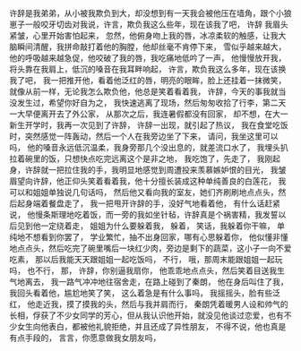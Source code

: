 许辞是我弟弟，从小被我欺负到大，却没想到有一天我会被他压在墙角，跟个小狼崽子一般咬牙切齿对我说，许言，欺负我这么些年，现在该我了吧，
许辞
我眉头紧皱，心里开始害怕起来，
忽然，他俯身吻上我的唇，冰凉柔软的触感，让我大脑瞬间清醒，我拼命敲打着他的胸膛，他却丝毫不肯停下来，
雪似乎越来越大，他的呼吸越来越急促，他咬破了我的唇，我吃痛地低吟了一声，
他慢慢放开我，将头靠在我肩上，低沉的嗓音在我耳畔响起，
许言，欺负我这么多年，现在该换我了吧，
我一把推开他，看着他泛红的唇，明亮的眼眸，脸上还挂着一抹微笑，就像从前一样，无论我怎么欺负他，他总是笑着看着我，
许辞，今天的事我就当没发生过，希望你好自为之，
我快速逃离了现场，然后匆匆收拾了行李，第二天一大早便离开去了外公家，
从那次之后，我连暑假都没有回家，
却不想，在大一新生开学时，我再一次见到了许辞，
许辞一出现，就引起了热议，
我在食堂吃饭时，突然感觉一阵轰动，然后一个人在我旁边坐了下来，
请问，我坐这里可以吗，
他的嗓音永远低沉温柔，我身旁那几个没出息的，就差流口水了，
我埋头扒拉着碗里的饭，只想快点吃完远离这个是非之地，
我吃饱了，先走了，
我刚起身，许辞就一把拉住我的手，我明显地感觉到周遭投来羡慕嫉妒恨的目光，
我皱眉望向许辞，他正仰头笑着看着我，他十分擅长装成这种单纯善良的白莲花，
我可以和姐姐单独说几句话吗，
然后他又看向我的室友，她们齐刷刷地点点头，然后起身端着餐盘走了，
我一把甩开许辞的手，没好气地看着他，
有什么话赶紧说，
他慢条斯理地吃着饭，而一旁的我如坐针毡，许辞真是个祸害精，我发誓以后见到他一定绕着走，
姐姐为什么要躲着我，
躲着，
笑话，我躲着你干嘛，
单纯地不想看到你罢了，
学业繁忙，抽不出身回家，哪有心思躲着你，
他似懂非懂地点点头，然后吃完了碗里嘴后一块红少肉，旁边是剩下的蔬菜，这小子一向不爱吃素，
那以后我能天天跟姐姐一起吃饭吗，
不行，
哦，那周末能跟姐姐一起玩吗，
也不行，
那，
许辞，你别逼我扇你，
他乖乖地点点头，然后笑着目送我生气地离去，
我一路气冲冲地往宿舍走，在路上碰到了秦朗，
他在身后叫住了我，我回头看着他，尴尬地笑了笑，
这么着急是有什么事吗，
我摇摇头，脸有些泛红，
他走近我，摸了摸我的头，然后与我并肩而行，
秦朗凭着暖男人设和帅气的长相，俘获了不少女同学的芳心，但从我认识他开始，就没见他谈过恋爱，也有不少女生向他表白，都被他礼貌拒绝，并且还成了异性朋友，
不得不说，他也真是有点手段的，
言言，你愿意做我女朋友吗，
